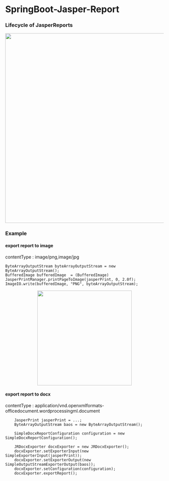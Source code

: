 # SpringBoot-Jasper-Report

### Lifecycle of JasperReports

<p align="center">
  <img src="https://user-images.githubusercontent.com/15135199/95425186-16e39c00-096e-11eb-9d12-17fa2726ce66.png" width="600">
</p>

### Example 

#### export report to image

contentType : image/png,image/jpg

    ByteArrayOutputStream byteArrayOutputStream = new ByteArrayOutputStream();
    BufferedImage bufferedImage  = (BufferedImage) JasperPrintManager.printPageToImage(jasperPrint, 0, 2.0f);
    ImageIO.write(bufferedImage, "PNG", byteArrayOutputStream);   

<p align="center">
  <img src="https://user-images.githubusercontent.com/15135199/95680392-91791980-0c03-11eb-86f6-e1376407d410.png" width="300">
</p>

#### export report to docx

contentType : application/vnd.openxmlformats-officedocument.wordprocessingml.document

		JasperPrint jasperPrint = ...;
		ByteArrayOutputStream baos = new ByteArrayOutputStream(); 
		
		SimpleDocxReportConfiguration configuration = new SimpleDocxReportConfiguration();
		
		JRDocxExporter docxExporter = new JRDocxExporter();
		docxExporter.setExporterInput(new SimpleExporterInput(jasperPrint));
		docxExporter.setExporterOutput(new SimpleOutputStreamExporterOutput(baos));
		docxExporter.setConfiguration(configuration);
		docxExporter.exportReport();
